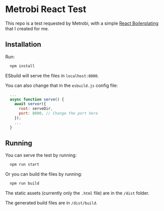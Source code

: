 # Metrobi React Test

This repo is a test requested by Metrobi, with a simple [React Boilerplating](https://github.com/AcePetrucci/react-esbuild-typescript-eslint-boilerplate) that I created for me.

## Installation

Run:
```bash
  npm install
```

ESbuild will serve the files in `localhost:8000`.

You can also change that in the `esbuild.js` config file:

```js
  ...
  async function serve() {
    await servor({
      root: serveDir,
      port: 8000, // Change the port here
    });
    ...
  }
```


## Running

You can serve the test by running:

```bash
  npm run start
```

Or you can build the files by running:

```bash
  npm run build
```

The static assets (currently only the `.html` file) are in the `/dist` folder.

The generated build files are in `/dist/build`.

